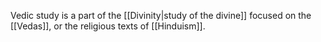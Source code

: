 Vedic study is a part of the [[Divinity|study of the divine]] focused on the [[Vedas]], or the religious texts of [[Hinduism]].